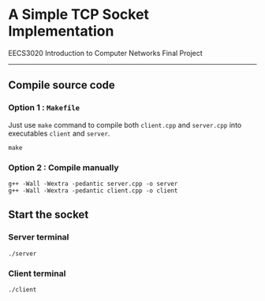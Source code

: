 # A Simple TCP Socket Implementation
EECS3020 Introduction to Computer Networks Final Project

---

## Compile source code

### Option 1 : `Makefile`

Just use `make` command to compile both `client.cpp` and `server.cpp` into executables `client` and `server`.

```
make
```

### Option 2 : Compile manually

```
g++ -Wall -Wextra -pedantic server.cpp -o server
g++ -Wall -Wextra -pedantic client.cpp -o client
```

## Start the socket

### Server terminal

```
./server
```

### Client terminal

```
./client
```
